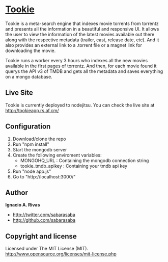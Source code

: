 [Tookie](http://tookieapp.rs.af.cm/)
=================

Tookie is a meta-search engine that indexes movie torrents from torrentz and presents all the information in a beautiful and responsive UI. It allows the user to view the information of the latest movies available out there along with the respective metadata (trailer, cast, release date, etc). And it also provides an external link to a .torrent file or a magnet link for downloading the movie.

Tookie runs a worker every 3 hours who indexes all the new movies available in the first pages of torrentz. And then, for each movie found it querys the API v3 of TMDB and gets all the metadata and saves everything on a mongo database.


Live Site
---------

Tookie is currently deployed to nodejitsu. You can check the live site at http://tookieapp.rs.af.cm/

Configuration
--------------

1. Download/clone the repo
2. Run "npm install"
3. Start the mongodb server
4. Create the following enviroment variables:
	* MONGOHQ_URL : Containing the mongodb connection string
	* tookie_tmdb_apikey : Containing your tmdb api key
5. Run "node app.js"
6. Go to "http://localhost:3000/"

Author
-------

**Ignacio A. Rivas**

+ http://twitter.com/sabarasaba
+ http://github.com/sabarasaba

Copyright and license
---------------------

Licensed under The MIT License (MIT). http://www.opensource.org/licenses/mit-license.php
